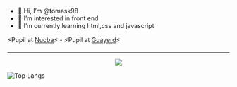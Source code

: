 - 👋 Hi, I’m @tomask98
- 👀 I’m interested in front end
- 🌱 I’m currently learning html,css and javascript

:zap:Pupil at <a href="https://github.com/nucba">Nucba</a>:zap: - :zap:Pupil at <a href="https://github.com/guayerd">Guayerd</a>:zap:
</p>
<hr/>
<p align="center"><img src="https://github-readme-stats.vercel.app/api?username=alexiszarahttps&&show_icons=true&title_color=00fa9a&icon_color=00c87b&text_color=00fa9a&bg_color=191919&count_private=true"></p>

![Top Langs](https://github-readme-stats.vercel.app/api/top-langs/?username=alexiszarahttps&bg_color=000000&text_color=FFFFFF&title_color=159E4A&langs_count=10&card_width=1000&layout=compact)

<!---
tomask98/tomask98 is a ✨ special ✨ repository because its `README.md` (this file) appears on your GitHub profile.
You can click the Preview link to take a look at your changes.
--->
